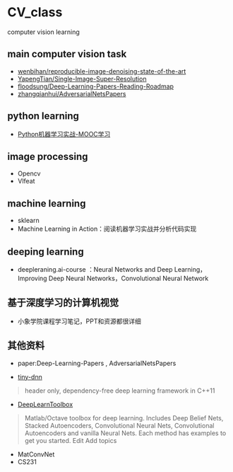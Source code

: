 # CV_class
computer vision learning

## main computer vision task

- [wenbihan/reproducible-image-denoising-state-of-the-art](https://github.com/wenbihan/reproducible-image-denoising-state-of-the-art)
- [YapengTian/Single-Image-Super-Resolution](https://github.com/YapengTian/Single-Image-Super-Resolution)
- [floodsung/Deep-Learning-Papers-Reading-Roadmap](https://github.com/floodsung/Deep-Learning-Papers-Reading-Roadmap)
- [zhangqianhui/AdversarialNetsPapers](https://github.com/zhangqianhui/AdversarialNetsPapers)

## python learning

- [Python机器学习实战-MOOC学习](http://www.icourse163.org/course/BIT-1001872001)

## image processing

- Opencv
- Vlfeat

## machine learning

- sklearn
- Machine Learning in Action：阅读机器学习实战并分析代码实现

## deeping learning

- deepleraning.ai-course ：Neural Networks and Deep Learning，Improving Deep Neural Networks，Convolutional Neural Network

## 基于深度学习的计算机视觉

- 小象学院课程学习笔记，PPT和资源都很详细

## 其他资料

- paper:Deep-Learning-Papers , AdversarialNetsPapers

- [tiny-dnn](https://github.com/ranjiewwen/tiny-dnn)
> header only, dependency-free deep learning framework in C++11
- [DeepLearnToolbox](https://github.com/DIP-ML-AI/DeepLearnToolbox)
> Matlab/Octave toolbox for deep learning. Includes Deep Belief Nets, Stacked Autoencoders, Convolutional Neural Nets, Convolutional Autoencoders and vanilla Neural Nets. Each method has examples to get you started. Edit
Add topics
- MatConvNet
- CS231
